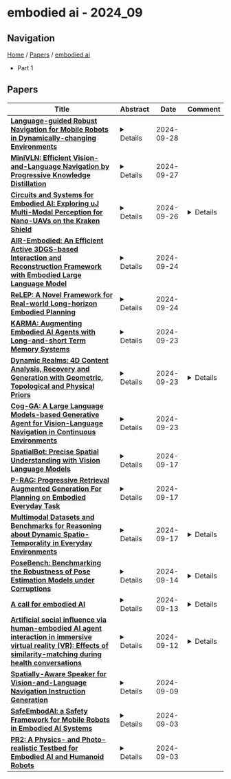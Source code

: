 # embodied ai - 2024_09

## Navigation

[Home](https://lixin97.github.io/arXivRadar) / [Papers](https://lixin97.github.io/arXivRadar/papers) / [embodied ai](https://lixin97.github.io/arXivRadar/papers/embodied_ai)

- Part 1

## Papers

| **Title** | **Abstract** | **Date** | **Comment** |
| --- | --- | --- | --- |
| **[Language-guided Robust Navigation for Mobile Robots in Dynamically-changing Environments](http://arxiv.org/abs/2409.19459v1)** | <details>In this paper, we develop an embodied AI system for human-in-the-loop navigation with a wheeled mobile robot. We propose a direct yet effective method of monitoring the robot's current plan to detect changes in the environment that impact the intended trajectory of the robot significantly and then query a human for feedback. We also develop a means to parse human feedback expressed in natural language into local navigation waypoints and integrate it into a global planning system, by leveraging a map of semantic features and an aligned obstacle map. Extensive testing in simulation and physical hardware experiments with a resource-constrained wheeled robot tasked to navigate in a real-world environment validate the efficacy and robustness of our method. This work can support applications like precision agriculture and construction, where persistent monitoring of the environment provides a human with information about the environment state.</details> | 2024-09-28 |  |
| **[MiniVLN: Efficient Vision-and-Language Navigation by Progressive Knowledge Distillation](http://arxiv.org/abs/2409.18800v1)** | <details>In recent years, Embodied Artificial Intelligence (Embodied AI) has advanced rapidly, yet the increasing size of models conflicts with the limited computational capabilities of Embodied AI platforms. To address this challenge, we aim to achieve both high model performance and practical deployability. Specifically, we focus on Vision-and-Language Navigation (VLN), a core task in Embodied AI. This paper introduces a two-stage knowledge distillation framework, producing a student model, MiniVLN, and showcasing the significant potential of distillation techniques in developing lightweight models. The proposed method aims to capture fine-grained knowledge during the pretraining phase and navigation-specific knowledge during the fine-tuning phase. Our findings indicate that the two-stage distillation approach is more effective in narrowing the performance gap between the teacher model and the student model compared to single-stage distillation. On the public R2R and REVERIE benchmarks, MiniVLN achieves performance on par with the teacher model while having only about 12% of the teacher model's parameter count.</details> | 2024-09-27 |  |
| **[Circuits and Systems for Embodied AI: Exploring uJ Multi-Modal Perception for Nano-UAVs on the Kraken Shield](http://arxiv.org/abs/2410.09054v1)** | <details>Embodied artificial intelligence (AI) requires pushing complex multi-modal models to the extreme edge for time-constrained tasks such as autonomous navigation of robots and vehicles. On small form-factor devices, e.g., nano-sized unmanned aerial vehicles (UAVs), such challenges are exacerbated by stringent constraints on energy efficiency and weight. In this paper, we explore embodied multi-modal AI-based perception for Nano-UAVs with the Kraken shield, a 7g multi-sensor (frame-based and event-based imagers) board based on Kraken, a 22 nm SoC featuring multiple acceleration engines for multi-modal event and frame-based inference based on spiking (SNN) and ternary (TNN) neural networks, respectively. Kraken can execute SNN real-time inference for depth estimation at 1.02k inf/s, 18 {\mu}J/inf, TNN real-time inference for object classification at 10k inf/s, 6 {\mu}J/inf, and real-time inference for obstacle avoidance at 221 frame/s, 750 {\mu}J/inf.</details> | 2024-09-26 | <details>5 pages, 5 figures</details> |
| **[AIR-Embodied: An Efficient Active 3DGS-based Interaction and Reconstruction Framework with Embodied Large Language Model](http://arxiv.org/abs/2409.16019v1)** | <details>Recent advancements in 3D reconstruction and neural rendering have enhanced the creation of high-quality digital assets, yet existing methods struggle to generalize across varying object shapes, textures, and occlusions. While Next Best View (NBV) planning and Learning-based approaches offer solutions, they are often limited by predefined criteria and fail to manage occlusions with human-like common sense. To address these problems, we present AIR-Embodied, a novel framework that integrates embodied AI agents with large-scale pretrained multi-modal language models to improve active 3DGS reconstruction. AIR-Embodied utilizes a three-stage process: understanding the current reconstruction state via multi-modal prompts, planning tasks with viewpoint selection and interactive actions, and employing closed-loop reasoning to ensure accurate execution. The agent dynamically refines its actions based on discrepancies between the planned and actual outcomes. Experimental evaluations across virtual and real-world environments demonstrate that AIR-Embodied significantly enhances reconstruction efficiency and quality, providing a robust solution to challenges in active 3D reconstruction.</details> | 2024-09-24 |  |
| **[ReLEP: A Novel Framework for Real-world Long-horizon Embodied Planning](http://arxiv.org/abs/2409.15658v1)** | <details>Real-world long-horizon embodied planning underpins embodied AI. To accomplish long-horizon tasks, agents need to decompose abstract instructions into detailed steps. Prior works mostly rely on GPT-4V for task decomposition into predefined actions, which limits task diversity due to GPT-4V's finite understanding of larger skillsets. Therefore, we present ReLEP, a groundbreaking framework for Real world Long-horizon Embodied Planning, which can accomplish a wide range of daily tasks. At its core lies a fine-tuned large vision language model that formulates plans as sequences of skill functions according to input instruction and scene image. These functions are selected from a carefully designed skill library. ReLEP is also equipped with a Memory module for plan and status recall, and a Robot Configuration module for versatility across robot types. In addition, we propose a semi-automatic data generation pipeline to tackle dataset scarcity. Real-world off-line experiments across eight daily embodied tasks demonstrate that ReLEP is able to accomplish long-horizon embodied tasks and outperforms other state-of-the-art baseline methods.</details> | 2024-09-24 |  |
| **[KARMA: Augmenting Embodied AI Agents with Long-and-short Term Memory Systems](http://arxiv.org/abs/2409.14908v1)** | <details>Embodied AI agents responsible for executing interconnected, long-sequence household tasks often face difficulties with in-context memory, leading to inefficiencies and errors in task execution. To address this issue, we introduce KARMA, an innovative memory system that integrates long-term and short-term memory modules, enhancing large language models (LLMs) for planning in embodied agents through memory-augmented prompting. KARMA distinguishes between long-term and short-term memory, with long-term memory capturing comprehensive 3D scene graphs as representations of the environment, while short-term memory dynamically records changes in objects' positions and states. This dual-memory structure allows agents to retrieve relevant past scene experiences, thereby improving the accuracy and efficiency of task planning. Short-term memory employs strategies for effective and adaptive memory replacement, ensuring the retention of critical information while discarding less pertinent data. Compared to state-of-the-art embodied agents enhanced with memory, our memory-augmented embodied AI agent improves success rates by 1.3x and 2.3x in Composite Tasks and Complex Tasks within the AI2-THOR simulator, respectively, and enhances task execution efficiency by 3.4x and 62.7x. Furthermore, we demonstrate that KARMA's plug-and-play capability allows for seamless deployment on real-world robotic systems, such as mobile manipulation platforms.Through this plug-and-play memory system, KARMA significantly enhances the ability of embodied agents to generate coherent and contextually appropriate plans, making the execution of complex household tasks more efficient. The experimental videos from the work can be found at https://youtu.be/4BT7fnw9ehs.</details> | 2024-09-23 |  |
| **[Dynamic Realms: 4D Content Analysis, Recovery and Generation with Geometric, Topological and Physical Priors](http://arxiv.org/abs/2409.14692v1)** | <details>My research focuses on the analysis, recovery, and generation of 4D content, where 4D includes three spatial dimensions (x, y, z) and a temporal dimension t, such as shape and motion. This focus goes beyond static objects to include dynamic changes over time, providing a comprehensive understanding of both spatial and temporal variations. These techniques are critical in applications like AR/VR, embodied AI, and robotics. My research aims to make 4D content generation more efficient, accessible, and higher in quality by incorporating geometric, topological, and physical priors. I also aim to develop effective methods for 4D content recovery and analysis using these priors.</details> | 2024-09-23 | <details>Research Summary - DC</details> |
| **[Cog-GA: A Large Language Models-based Generative Agent for Vision-Language Navigation in Continuous Environments](http://arxiv.org/abs/2409.02522v2)** | <details>Vision Language Navigation in Continuous Environments (VLN-CE) represents a frontier in embodied AI, demanding agents to navigate freely in unbounded 3D spaces solely guided by natural language instructions. This task introduces distinct challenges in multimodal comprehension, spatial reasoning, and decision-making. To address these challenges, we introduce Cog-GA, a generative agent founded on large language models (LLMs) tailored for VLN-CE tasks. Cog-GA employs a dual-pronged strategy to emulate human-like cognitive processes. Firstly, it constructs a cognitive map, integrating temporal, spatial, and semantic elements, thereby facilitating the development of spatial memory within LLMs. Secondly, Cog-GA employs a predictive mechanism for waypoints, strategically optimizing the exploration trajectory to maximize navigational efficiency. Each waypoint is accompanied by a dual-channel scene description, categorizing environmental cues into 'what' and 'where' streams as the brain. This segregation enhances the agent's attentional focus, enabling it to discern pertinent spatial information for navigation. A reflective mechanism complements these strategies by capturing feedback from prior navigation experiences, facilitating continual learning and adaptive replanning. Extensive evaluations conducted on VLN-CE benchmarks validate Cog-GA's state-of-the-art performance and ability to simulate human-like navigation behaviors. This research significantly contributes to the development of strategic and interpretable VLN-CE agents.</details> | 2024-09-23 |  |
| **[SpatialBot: Precise Spatial Understanding with Vision Language Models](http://arxiv.org/abs/2406.13642v6)** | <details>Vision Language Models (VLMs) have achieved impressive performance in 2D image understanding, however they are still struggling with spatial understanding which is the foundation of Embodied AI. In this paper, we propose SpatialBot for better spatial understanding by feeding both RGB and depth images. Additionally, we have constructed the SpatialQA dataset, which involves multi-level depth-related questions to train VLMs for depth understanding. Finally, we present SpatialBench to comprehensively evaluate VLMs' capabilities in spatial understanding at different levels. Extensive experiments on our spatial-understanding benchmark, general VLM benchmarks and Embodied AI tasks, demonstrate the remarkable improvements of SpatialBot trained on SpatialQA. The model, code and data are available at https://github.com/BAAI-DCAI/SpatialBot.</details> | 2024-09-17 |  |
| **[P-RAG: Progressive Retrieval Augmented Generation For Planning on Embodied Everyday Task](http://arxiv.org/abs/2409.11279v1)** | <details>Embodied Everyday Task is a popular task in the embodied AI community, requiring agents to make a sequence of actions based on natural language instructions and visual observations. Traditional learning-based approaches face two challenges. Firstly, natural language instructions often lack explicit task planning. Secondly, extensive training is required to equip models with knowledge of the task environment. Previous works based on Large Language Model (LLM) either suffer from poor performance due to the lack of task-specific knowledge or rely on ground truth as few-shot samples. To address the above limitations, we propose a novel approach called Progressive Retrieval Augmented Generation (P-RAG), which not only effectively leverages the powerful language processing capabilities of LLMs but also progressively accumulates task-specific knowledge without ground-truth. Compared to the conventional RAG methods, which retrieve relevant information from the database in a one-shot manner to assist generation, P-RAG introduces an iterative approach to progressively update the database. In each iteration, P-RAG retrieves the latest database and obtains historical information from the previous interaction as experiential references for the current interaction. Moreover, we also introduce a more granular retrieval scheme that not only retrieves similar tasks but also incorporates retrieval of similar situations to provide more valuable reference experiences. Extensive experiments reveal that P-RAG achieves competitive results without utilizing ground truth and can even further improve performance through self-iterations.</details> | 2024-09-17 |  |
| **[Multimodal Datasets and Benchmarks for Reasoning about Dynamic Spatio-Temporality in Everyday Environments](http://arxiv.org/abs/2408.11347v2)** | <details>We used a 3D simulator to create artificial video data with standardized annotations, aiming to aid in the development of Embodied AI. Our question answering (QA) dataset measures the extent to which a robot can understand human behavior and the environment in a home setting. Preliminary experiments suggest our dataset is useful in measuring AI's comprehension of daily life. \end{abstract}</details> | 2024-09-17 | <details>5 pages, 1 figure, 1 table, accepted in Embodied AI 2024 Workshop held in conjunction with CVPR 2024</details> |
| **[PoseBench: Benchmarking the Robustness of Pose Estimation Models under Corruptions](http://arxiv.org/abs/2406.14367v2)** | <details>Pose estimation aims to accurately identify anatomical keypoints in humans and animals using monocular images, which is crucial for various applications such as human-machine interaction, embodied AI, and autonomous driving. While current models show promising results, they are typically trained and tested on clean data, potentially overlooking the corruption during real-world deployment and thus posing safety risks in practical scenarios. To address this issue, we introduce PoseBench, a comprehensive benchmark designed to evaluate the robustness of pose estimation models against real-world corruption. We evaluated 60 representative models, including top-down, bottom-up, heatmap-based, regression-based, and classification-based methods, across three datasets for human and animal pose estimation. Our evaluation involves 10 types of corruption in four categories: 1) blur and noise, 2) compression and color loss, 3) severe lighting, and 4) masks. Our findings reveal that state-of-the-art models are vulnerable to common real-world corruptions and exhibit distinct behaviors when tackling human and animal pose estimation tasks. To improve model robustness, we delve into various design considerations, including input resolution, pre-training datasets, backbone capacity, post-processing, and data augmentations. We hope that our benchmark will serve as a foundation for advancing research in robust pose estimation. The benchmark and source code will be released at https://xymsh.github.io/PoseBench</details> | 2024-09-14 | <details>Technical report. Project page: https://xymsh.github.io/PoseBench/</details> |
| **[A call for embodied AI](http://arxiv.org/abs/2402.03824v4)** | <details>We propose Embodied AI as the next fundamental step in the pursuit of Artificial General Intelligence, juxtaposing it against current AI advancements, particularly Large Language Models. We traverse the evolution of the embodiment concept across diverse fields - philosophy, psychology, neuroscience, and robotics - to highlight how EAI distinguishes itself from the classical paradigm of static learning. By broadening the scope of Embodied AI, we introduce a theoretical framework based on cognitive architectures, emphasizing perception, action, memory, and learning as essential components of an embodied agent. This framework is aligned with Friston's active inference principle, offering a comprehensive approach to EAI development. Despite the progress made in the field of AI, substantial challenges, such as the formulation of a novel AI learning theory and the innovation of advanced hardware, persist. Our discussion lays down a foundational guideline for future Embodied AI research. Highlighting the importance of creating Embodied AI agents capable of seamless communication, collaboration, and coexistence with humans and other intelligent entities within real-world environments, we aim to steer the AI community towards addressing the multifaceted challenges and seizing the opportunities that lie ahead in the quest for AGI.</details> | 2024-09-13 | <details>Published in ICML 2024 Position paper track</details> |
| **[Artificial social influence via human-embodied AI agent interaction in immersive virtual reality (VR): Effects of similarity-matching during health conversations](http://arxiv.org/abs/2406.05486v2)** | <details>Interactions with artificial intelligence (AI) based agents can positively influence human behavior and judgment. However, studies to date focus on text-based conversational agents (CA) with limited embodiment, restricting our understanding of how social influence principles, such as similarity, apply to AI agents (i.e., artificial social influence). We address this gap by leveraging the latest advances in AI (language models) and combining them with immersive virtual reality (VR). Specifically, we built VR-ECAs, or embodied conversational agents that can naturally converse with humans about health-related topics in a virtual environment. Then we manipulated interpersonal similarity via gender matching and examined its effects on biobehavioral (i.e., gaze), social (e.g., agent likeability), and behavioral outcomes (i.e., healthy snack selection). We found an interesting interaction effect between agent and participant gender on biobehavioral outcomes: discussing health with opposite-gender agents tended to enhance gaze duration, with the effect stronger for male participants compared to their female counterparts. A similar directional pattern was observed for healthy snack selection, though it was not statistically significant. In addition, female participants liked the VR-ECAs more than their male counterparts, regardless of the gender of the VR-ECAs. Finally, participants experienced greater presence while conversing with VR-embodied agents than chatting with text-only agents. Overall, our findings highlight embodiment as a crucial factor of influence of AI on human behavior, and our paradigm enables new experimental research at the intersection of social influence, human-AI communication, and immersive virtual reality (VR).</details> | 2024-09-12 | <details>11 pages, 4 figures, manuscript submitted to a journal</details> |
| **[Spatially-Aware Speaker for Vision-and-Language Navigation Instruction Generation](http://arxiv.org/abs/2409.05583v1)** | <details>Embodied AI aims to develop robots that can \textit{understand} and execute human language instructions, as well as communicate in natural languages. On this front, we study the task of generating highly detailed navigational instructions for the embodied robots to follow. Although recent studies have demonstrated significant leaps in the generation of step-by-step instructions from sequences of images, the generated instructions lack variety in terms of their referral to objects and landmarks. Existing speaker models learn strategies to evade the evaluation metrics and obtain higher scores even for low-quality sentences. In this work, we propose SAS (Spatially-Aware Speaker), an instruction generator or \textit{Speaker} model that utilises both structural and semantic knowledge of the environment to produce richer instructions. For training, we employ a reward learning method in an adversarial setting to avoid systematic bias introduced by language evaluation metrics. Empirically, our method outperforms existing instruction generation models, evaluated using standard metrics. Our code is available at \url{https://github.com/gmuraleekrishna/SAS}.</details> | 2024-09-09 |  |
| **[SafeEmbodAI: a Safety Framework for Mobile Robots in Embodied AI Systems](http://arxiv.org/abs/2409.01630v1)** | <details>Embodied AI systems, including AI-powered robots that autonomously interact with the physical world, stand to be significantly advanced by Large Language Models (LLMs), which enable robots to better understand complex language commands and perform advanced tasks with enhanced comprehension and adaptability, highlighting their potential to improve embodied AI capabilities. However, this advancement also introduces safety challenges, particularly in robotic navigation tasks. Improper safety management can lead to failures in complex environments and make the system vulnerable to malicious command injections, resulting in unsafe behaviours such as detours or collisions. To address these issues, we propose \textit{SafeEmbodAI}, a safety framework for integrating mobile robots into embodied AI systems. \textit{SafeEmbodAI} incorporates secure prompting, state management, and safety validation mechanisms to secure and assist LLMs in reasoning through multi-modal data and validating responses. We designed a metric to evaluate mission-oriented exploration, and evaluations in simulated environments demonstrate that our framework effectively mitigates threats from malicious commands and improves performance in various environment settings, ensuring the safety of embodied AI systems. Notably, In complex environments with mixed obstacles, our method demonstrates a significant performance increase of 267\% compared to the baseline in attack scenarios, highlighting its robustness in challenging conditions.</details> | 2024-09-03 |  |
| **[PR2: A Physics- and Photo-realistic Testbed for Embodied AI and Humanoid Robots](http://arxiv.org/abs/2409.01559v1)** | <details>This paper presents the development of a Physics-realistic and Photo-\underline{r}ealistic humanoid robot testbed, PR2, to facilitate collaborative research between Embodied Artificial Intelligence (Embodied AI) and robotics. PR2 offers high-quality scene rendering and robot dynamic simulation, enabling (i) the creation of diverse scenes using various digital assets, (ii) the integration of advanced perception or foundation models, and (iii) the implementation of planning and control algorithms for dynamic humanoid robot behaviors based on environmental feedback. The beta version of PR2 has been deployed for the simulation track of a nationwide full-size humanoid robot competition for college students, attracting 137 teams and over 400 participants within four months. This competition covered traditional tasks in bipedal walking, as well as novel challenges in loco-manipulation and language-instruction-based object search, marking a first for public college robotics competitions. A retrospective analysis of the competition suggests that future events should emphasize the integration of locomotion with manipulation and perception. By making the PR2 testbed publicly available at https://github.com/pr2-humanoid/PR2-Platform, we aim to further advance education and training in humanoid robotics.</details> | 2024-09-03 |  |
